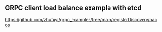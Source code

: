 ## GRPC client load balance example with etcd

https://github.com/zhufuyi/grpc_examples/tree/main/registerDiscovery/nacos
